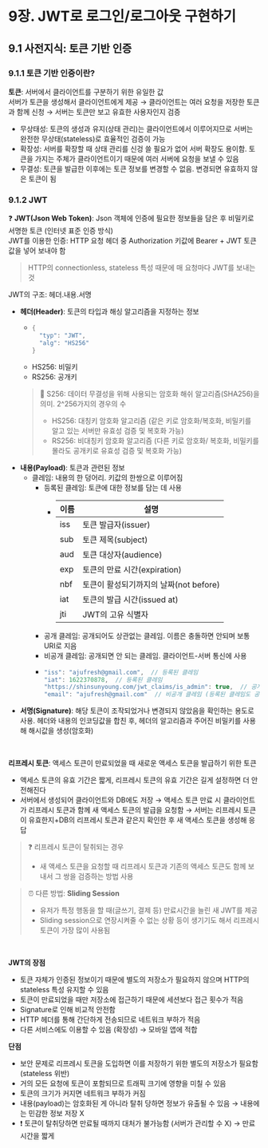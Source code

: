 # 9장. JWT로 로그인/로그아웃 구현하기
## 9.1 사전지식: 토큰 기반 인증
### 9.1.1 토큰 기반 인증이란?
__토큰__: 서버에서 클라이언트를 구분하기 위한 유일한 값  
서버가 토큰을 생성해서 클라이언트에게 제공 → 클라이언트는 여러 요청을 저장한 토큰과 함께 신청 → 서버는 토큰만 보고 유효한 사용자인지 검증  

- 무상태성: 토큰의 생성과 유지(상태 관리)는 클라이언트에서 이루어지므로 서버는 완전한 무상태(stateless)로 효율적인 검증이 가능
- 확장성: 서버를 확장할 때 상태 관리를 신겅 쓸 필요가 없어 서버 확장도 용이함. 토큰을 가지는 주체가 클라이언트이기 때문에 여러 서버에 요청을 보낼 수 있음
- 무결성: 토큰을 발급한 이후에는 토큰 정보를 변경할 수 없음. 변경되면 유효하지 않은 토큰이 됨

### 9.1.2 JWT
❓ __JWT(Json Web Token)__: Json 객체에 인증에 필요한 정보들을 담은 후 비밀키로 서명한 토큰 (인터넷 표준 인증 방식)  
JWT를 이용한 인증: HTTP 요청 헤더 중 Authorization 키값에 Bearer + JWT 토큰값을 넣어 보내야 함  
> HTTP의 connectionless, stateless 특성 때문에 매 요청마다 JWT를 보내는 것


JWT의 구조: 헤더.내용.서명  

- __헤더(Header)__: 토큰의 타입과 해싱 알고리즘을 지정하는 정보
    + ```java
      {
        "typ": "JWT",
        "alg": "HS256"
      }
      ```
    + HS256: 비밀키
    + RS256: 공개키
    > 🔑 S256: 데이터 무결성을 위해 사용되는 암호화 해쉬 알고리즘(SHA256)을 의미. 2^256가지의 경우의 수
    > - HS256: 대칭키 암호화 알고리즘 (같은 키로 암호화/복호화, 비밀키를 알고 있는 서버만 유효성 검증 및 복호화 가능)
    > - RS256: 비대칭키 암호화 알고리즘 (다른 키로 암호화/ 복호화, 비밀키를 몰라도 공개키로 유효성 검증 및 복호화 가능)
- __내용(Payload)__: 토큰과 관련된 정보
    + 클레임: 내용의 한 덩어리. 키값의 한쌍으로 이루어짐
        * 등록된 클레임: 토큰에 대한 정보를 담는 데 사용
            - |이름|설명|
              |--|--|
              |iss|토큰 발급자(issuer)|
              |sub|토큰 제목(subject)|
              |aud|토큰 대상자(audience)|
              |exp|토큰의 만료 시간(expiration)|
              |nbf|토큰이 활성되기까지의 날짜(not before)|
              |iat|토큰의 발급 시간(issued at)|
              |jti|JWT의 고유 식별자|
        * 공개 클레임: 공개되어도 상관없는 클레임. 이름은 충돌하면 안되며 보통 URI로 지음
        * 비공개 클레임: 공개되면 안 되는 클레임. 클라이언트-서버 통신에 사용
        * ```java
          "iss": "ajufresh@gmail.com",  // 등록된 클레임
          "iat": 1622370878,  // 등록된 클레임
          "https://shinsunyoung.com/jwt_claims/is_admin": true,  // 공개 클레임
          "email": "ajufresh@gmail.com"  // 비공개 클레임 (등록된 클레임도 공개 클레임도 아님)
          ```
- __서명(Signature)__: 해당 토큰이 조작되었거나 변경되지 않았음을 확인하는 용도로 사용. 헤더와 내용의 인코딩값을 합친 후, 헤더의 알고리즘과 주어진 비밀키를 사용해 해시값을 생성(암호화)  
<br>

__리프레시 토큰__: 액세스 토큰이 만료되었을 때 새로운 액세스 토큰을 발급하기 위한 토큰  
- 액세스 토큰의 유효 기간은 짧게, 리프레시 토큰의 유효 기간은 길게 설정하면 더 안전해진다  
- 서버에서 생성되어 클라이언트와 DB에도 저장 → 액세스 토큰 만료 시 클라이언트가 리프레시 토큰과 함께 새 액세스 토큰의 발급을 요청함 → 서버는 리프레시 토큰이 유효한지+DB의 리프레시 토큰과 같은지 확인한 후 새 액세스 토큰을 생성해 응답  
> ❓ 리프레시 토큰이 탈취되는 경우
> - 새 액세스 토큰을 요청할 때 리프레시 토큰과 기존의 액세스 토큰도 함께 보내서 그 쌍을 검증하는 방법 사용


> ⏰ 다른 방법: __Sliding Session__
> - 유저가 특정 행동을 할 때(글쓰기, 결제 등) 만료시간을 늘린 새 JWT를 제공
> - Sliding session으로 연장시켜줄 수 없는 상황 등이 생기기도 해서 리프레시 토큰이 가장 많이 사용됨
<br>

__JWT의 장점__

- 토큰 자체가 인증된 정보이기 때문에 별도의 저장소가 필요하지 않으며 HTTP의 stateless 특성 유지할 수 있음
- 토큰이 만료되었을 때만 저장소에 접근하기 때문에 세션보다 접근 횟수가 적음
- Signature로 인해 비교적 안전함
- HTTP 헤더를 통해 간단하게 전송되므로 네트워크 부하가 적음
- 다른 서비스에도 이용할 수 있음 (확장성) → 모바일 앱에 적합

__단점__

- 보안 문제로 리프레시 토큰을 도입하면 이를 저장하기 위한 별도의 저장소가 필요함 (stateless 위반)
- 거의 모든 요청에 토큰이 포함되므로 트래픽 크기에 영향을 미칠 수 있음
- 토큰의 크기가 커지면 네트워크 부하가 커짐
- 내용(payload)는 암호화된 게 아니라 탈취 당하면 정보가 유출될 수 있음 → 내용에는 민감한 정보 저장 X
- ❗ 토큰이 탈취당하면 만료될 때까지 대처가 불가능함 (서버가 관리할 수 X) → 만료시간을 짧게
